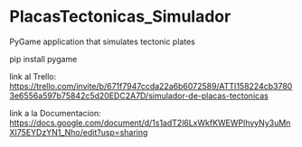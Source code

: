 # PlacasTectonicas_Simulador
PyGame application that simulates tectonic plates



pip install pygame

link al Trello: https://trello.com/invite/b/671f7947ccda22a6b6072589/ATTI158224cb37803e6556a597b75842c5d20EDC2A7D/simulador-de-placas-tectonicas

link a la Documentacion: https://docs.google.com/document/d/1s1adT2l6LxWkfKWEWPlhvyNy3uMnXI75EYDzYN1_Nho/edit?usp=sharing
